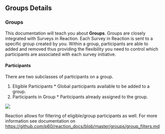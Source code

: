 ## Groups Details

### Groups

This documentation will teach you about **Groups**. Groups are closely integrated with Surveys in Reaction. 
Each Survey in Reaction is sent to a specific group created by you. Within a group, participants are able to added and removed
thus providing the flexibility you need to control which participants are associated with each survey initiative.

#### Participants

There are two subclasses of participants on a group.

  1. Eligible Participants
    * Global participants available to be added to a group.
  2. Participants in Group
    * Participants already assigned to the group.
  
<img src="https://raw.githubusercontent.com/p60/reaction_docs/master/groups/screenshots/group_participants.png"></img>

Reaction allows for filtering of eligible/group participants as well. For more information see documentation on https://github.com/p60/reaction_docs/blob/master/groups/group_filters.md


